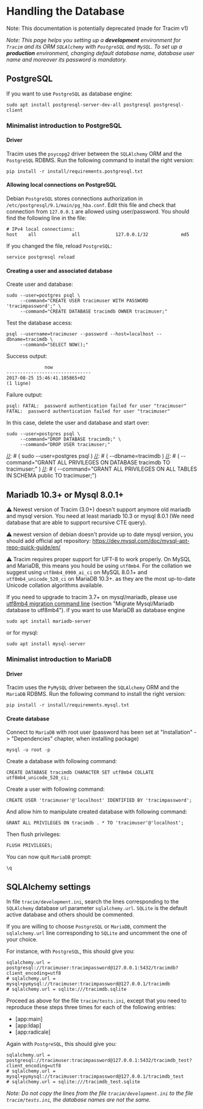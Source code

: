 # Handling the Database #

Note: This documentation is potentially deprecated (made for Tracim v1)

*Note: This page helps you setting up a **development** environment for `Tracim` and its ORM `SQLAlchemy` with `PostgreSQL` and `MySQL`. To set up a **production** environment, changing default database name, database user name and moreover its password is mandatory.*

## PostgreSQL ##

If you want to use `PostgreSQL` as database engine:

    sudo apt install postgresql-server-dev-all postgresql postgresql-client

### Minimalist introduction to PostgreSQL ###

#### Driver ####

Tracim uses the `psycopg2` driver between the `SQLAlchemy` ORM and the `PostgreSQL` RDBMS. Run the following command to install the right version:

    pip install -r install/requirements.postgresql.txt

#### Allowing local connections on PostgreSQL ####

Debian `PostgreSQL` stores connections authorization in `/etc/postgresql/9.1/main/pg_hba.conf`. Edit this file and check that connection from `127.0.0.1` are allowed using user/password. You should find the following line in the file:

    # IPv4 local connections:
    host    all             all             127.0.0.1/32            md5

If you changed the file, reload `PostgreSQL`:

    service postgresql reload

#### Creating a user and associated database ####

Create user and database:

    sudo --user=postgres psql \
         --command="CREATE USER tracimuser WITH PASSWORD 'tracimpassword';" \
         --command="CREATE DATABASE tracimdb OWNER tracimuser;"

Test the database access:

    psql --username=tracimuser --password --host=localhost --dbname=tracimdb \
         --command="SELECT NOW();"

Success output:

                  now
    -------------------------------
    2017-08-25 15:46:41.105865+02
    (1 ligne)

Failure output:

    psql: FATAL:  password authentication failed for user "tracimuser"
    FATAL:  password authentication failed for user "tracimuser"

In this case, delete the user and database and start over:

    sudo --user=postgres psql \
         --command="DROP DATABASE tracimdb;" \
         --command="DROP USER tracimuser;"

[//]: # (The following lines are only necessary to fix permissions on an existing database:)
[//]: # (    sudo --user=postgres psql \)
[//]: # (         --dbname=tracimdb \)
[//]: # (         --command="GRANT ALL PRIVILEGES ON DATABASE tracimdb TO tracimuser;" \)
[//]: # (         --command="GRANT ALL PRIVILEGES ON ALL TABLES IN SCHEMA public TO tracimuser;")

## Mariadb 10.3+ or Mysql 8.0.1+ ##

:warning: Newest version of Tracim (3.0+) doesn't support anymore old mariadb and mysql version. You need at least
mariadb 10.3 or mysql 8.0.1 (We need database that are able to support recursive CTE query).

:warning: newest version of debian doesn't provide up to date mysql version, you should add official apt repository:
https://dev.mysql.com/doc/mysql-apt-repo-quick-guide/en/

:warning: Tracim requires proper support for UFT-8 to work properly. On MySQL and MariaDB, this means you hould be using `utf8mb4`. For the collation we suggest using `utf8mb4_0900_ai_ci` on MySQL 8.0.1+ and `utf8mb4_unicode_520_ci` on MariaDB 10.3+.
as they are the most up-to-date Unicode collation algorithms available.

If you need to upgrade to tracim 3.7+ on mysql/mariadb, please use [utf8mb4 migration command line](cli.md) (section "Migrate Mysql/Mariadb database to utf8mb4").
if you want to use MariaDB as database engine

    sudo apt install mariadb-server

or for mysql:

    sudo apt install mysql-server

### Minimalist introduction to MariaDB ###

#### Driver ####

Tracim uses the `PyMySQL` driver between the `SQLAlchemy` ORM and the `MariaDB` RDBMS. Run the following command to install the right version:

    pip install -r install/requirements.mysql.txt

#### Create database ####

Connect to `MariaDB` with root user (password has been set at "Installation" -> "Dependencies" chapter, when installing package)

    mysql -u root -p

Create a database with following command:

    CREATE DATABASE tracimdb CHARACTER SET utf8mb4 COLLATE utf8mb4_unicode_520_ci;

Create a user with following command:

    CREATE USER 'tracimuser'@'localhost' IDENTIFIED BY 'tracimpassword';

And allow him to manipulate created database with following command:

    GRANT ALL PRIVILEGES ON tracimdb . * TO 'tracimuser'@'localhost';

Then flush privileges:

    FLUSH PRIVILEGES;

You can now quit `MariaDB` prompt:

    \q

## SQLAlchemy settings ##

In file `tracim/development.ini`, search the lines corresponding to the `SQLAlchemy` database url parameter `sqlalchemy.url`. `SQLite` is the default active database and others should be commented.

If you are willing to choose `PostgreSQL` or `MariaDB`, comment the `sqlalchemy.url` line corresponding to `SQLite` and uncomment the one of your choice.

For instance, with `PostgreSQL`, this should give you:

    sqlalchemy.url = postgresql://tracimuser:tracimpassword@127.0.0.1:5432/tracimdb?client_encoding=utf8
    # sqlalchemy.url = mysql+pymysql://tracimuser:tracimpassword@127.0.0.1/tracimdb
    # sqlalchemy.url = sqlite:///tracimdb.sqlite

Proceed as above for the file `tracim/tests.ini`, except that you need to reproduce these steps three times for each of the following entries:

- [app:main]
- [app:ldap]
- [app:radicale]

Again with `PostgreSQL`, this should give you:

    sqlalchemy.url = postgresql://tracimuser:tracimpassword@127.0.0.1:5432/tracimdb_test?client_encoding=utf8
    # sqlalchemy.url = mysql+pymysql://tracimuser:tracimpassword@127.0.0.1/tracimdb_test
    # sqlalchemy.url = sqlite:///tracimdb_test.sqlite

*Note: Do not copy the lines from the file `tracim/development.ini` to the file `tracim/tests.ini`, the database names are not the same.*
